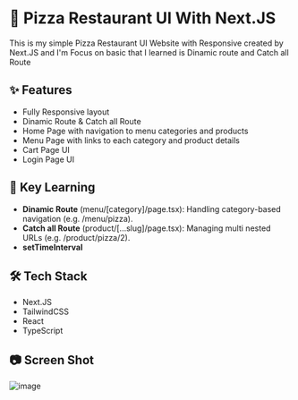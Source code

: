 # 🍕 Pizza Restaurant UI With Next.JS
 This is my simple Pizza Restaurant UI Website with Responsive created by Next.JS
 and I'm Focus on basic that I learned is Dinamic route and Catch all Route

## ✨ Features
 - Fully Responsive layout
 - Dinamic Route & Catch all Route
 - Home Page with navigation to menu categories and products
 - Menu Page with links to each category and product details
 - Cart Page UI
 - Login Page UI

## 🔑 Key Learning
- **Dinamic Route** (menu/[category]/page.tsx): Handling category-based navigation (e.g. /menu/pizza).
- **Catch all Route** (product/[...slug]/page.tsx): Managing multi nested URLs (e.g. /product/pizza/2).
- **setTimeInterval**

## 🛠 Tech Stack
- Next.JS
- TailwindCSS
- React
- TypeScript

## 📷 Screen Shot
![image](https://github.com/user-attachments/assets/720df728-9e53-4394-bf72-03669689b657)
